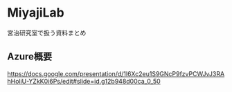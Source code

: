 # MiyajiLab

宮治研究室で扱う資料まとめ

## Azure概要

https://docs.google.com/presentation/d/1l6Xc2eu1S9GNcP9fzvPCWJvJ3RAhHoliU-YZkK0i6Ps/edit#slide=id.g12b948d00ca_0_50
